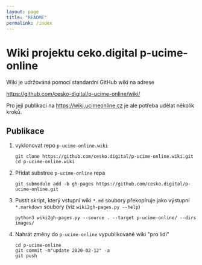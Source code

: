 ```yaml
---
layout: page
title: "README"
permalink: /index
---
```


# Wiki projektu ceko.digital p-ucime-online

Wiki je udržováná pomocí standardní GitHub wiki na adrese

https://github.com/cesko-digital/p-ucime-online/wiki/

Pro její publikaci na https://wiki.ucimeonline.cz je ale potřeba udělat několik
kroků.

## Publikace

1. vyklonovat repo `p-ucime-online.wiki`
   ```
   git clone https://github.com/cesko.digital/p-ucime-online.wiki.git
   cd p-ucime-online.wiki
   ```

2. Přidat substree `p-ucime-online` repa
   ```
   git submodule add -b gh-pages https://github.com/cesko.digital/p-ucime-online.git
   ```

3. Pustit skript, který vstupní wiki `*.md` soubory překopíruje jako výstupní
   `*.markdown` soubory (viz `wiki2gh-pages.py --help`)

   ```
   python3 wiki2gh-pages.py --source . --target p-ucime-online/ --dirs images/
   ```

4. Nahrát změny do `p-ucime-online` vypublikované wiki "pro lidi"

    ```
    cd p-ucime-online
    git commit -m"update 2020-02-12" -a
    git push
    ```

